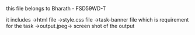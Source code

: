 this file belongs to Bharath - FSD59WD-T

it includes
  ->html file 
  ->style.css file
  ->task-banner file which is requirement for the task
  ->output.jpeg->  screen shot of the output

